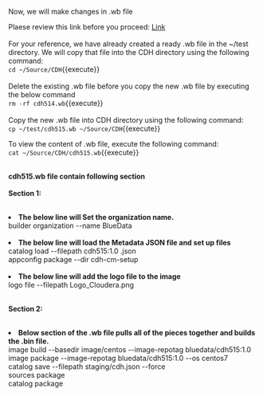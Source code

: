 Now, we will make changes in .wb file <br>

Plaese review this link before you proceed: [Link](http://docs.bluedata.com/awb34_updating-an-existing-image)<br>
<br>
For your reference, we have already created a ready .wb file in the ~/test directory. We will copy that file into the CDH directory using the following command:<br>
`cd ~/Source/CDH`{{execute}}<br>
<br>Delete the existing .wb file before you copy the new .wb file by executing the below command
<br>`rm -rf cdh514.wb`{{execute}}<br>
<br>Copy the new .wb file into CDH directory using the following command:
<br>`cp ~/test/cdh515.wb ~/Source/CDH`{{execute}}

To view the content of .wb file, execute the following command:<br>
`cat ~/Source/CDH/cdh515.wb`{{execute}}

<br><strong>cdh515.wb file contain following section</strong>
<br>
<br><b>Section 1:</b> <br>
<br><b><li>The below line will Set the organization name.</b>
<br>builder organization --name BlueData
<br>
<br><b><li>The below line will load the Metadata JSON file and set up files</b>
<br>catalog load --filepath cdh515:1.0 .json
<br>appconfig package --dir cdh-cm-setup
<br>
<br><b><li>The below line will add the logo file to the image</b>
<br>logo file --filepath Logo_Cloudera.png

<br><b>Section 2:</b> <br>
<br><b><li>Below section of the .wb file pulls all of the pieces together and builds the .bin file.</b>
<br>image build --basedir image/centos --image-repotag bluedata/cdh515:1.0
<br>image package --image-repotag bluedata/cdh515:1.0 --os centos7
<br>catalog save --filepath staging/cdh.json --force
<br>sources package
<br>catalog package


